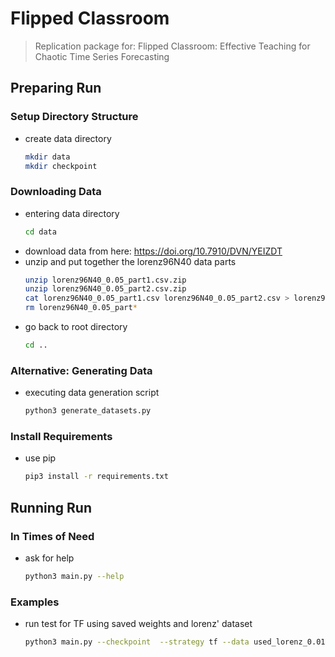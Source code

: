 # Flipped Classroom
> Replication package for: Flipped Classroom: Effective Teaching for Chaotic Time Series Forecasting

## Preparing Run
### Setup Directory Structure
  - create data directory
    ```bash
    mkdir data
    mkdir checkpoint
    ```
### Downloading Data
  - entering data directory
    ````bash
    cd data
    ````
  - download data from here: https://doi.org/10.7910/DVN/YEIZDT
  - unzip and put together the lorenz96N40 data parts
    ```bash
    unzip lorenz96N40_0.05_part1.csv.zip
    unzip lorenz96N40_0.05_part2.csv.zip
    cat lorenz96N40_0.05_part1.csv lorenz96N40_0.05_part2.csv > lorenz96_0.05.csv
    rm lorenz96N40_0.05_part*
    ```
  - go back to root directory
    ```bash
    cd ..
    ```
### Alternative: Generating Data
  - executing data generation script
    ```bash
    python3 generate_datasets.py
    ```
### Install Requirements
  - use pip
    ```bash
    pip3 install -r requirements.txt
    ```
## Running Run
### In Times of Need
  - ask for help
    ```bash
    python3 main.py --help
    ```
### Examples
  - run test for TF using saved weights and lorenz' dataset
    ```bash
    python3 main.py --checkpoint  --strategy tf --data used_lorenz_0.01 --operation test
    ```